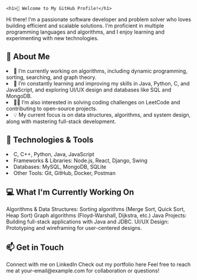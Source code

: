     <h1>👋 Welcome to My GitHub Profile!</h1>
Hi there! I'm a passionate software developer and problem solver who loves building efficient and scalable solutions. I'm proficient in multiple programming languages and algorithms, and I enjoy learning and experimenting with new technologies.

<h2>🚀 About Me</h2>

<li>🔭 I’m currently working on algorithms, including dynamic programming, sorting, searching, and graph theory.</li>
<li>🌱 I’m constantly learning and improving my skills in Java, Python, C, and JavaScript, and exploring UI/UX design and databases like SQL and MongoDB.</li>
<li>👨‍💻 I’m also interested in solving coding challenges on LeetCode and contributing to open-source projects.</li>
<li>💡 My current focus is on data structures, algorithms, and system design, along with mastering full-stack development.</li>

<h2>🔧 Technologies & Tools</h2>
<li> C, C++, Python, Java, JavaScript</li>
<li>Frameworks & Libraries: Node.js, React, Django, Swing</li>
<li>Databases: MySQL, MongoDB, SQLite</li>
<li>Other Tools: Git, GitHub, Docker, Postman</li>

<h2>💻 What I'm Currently Working On</h2>
Algorithms & Data Structures:
Sorting algorithms (Merge Sort, Quick Sort, Heap Sort)
Graph algorithms (Floyd-Warshall, Dijkstra, etc.)
Java Projects:
Building full-stack applications with Java and JDBC.
UI/UX Design:
Prototyping and wireframing for user-centered designs.


<h2>📫 Get in Touch</h2>
Connect with me on LinkedIn
Check out my portfolio here
Feel free to reach me at your-email@example.com for collaboration or questions!
